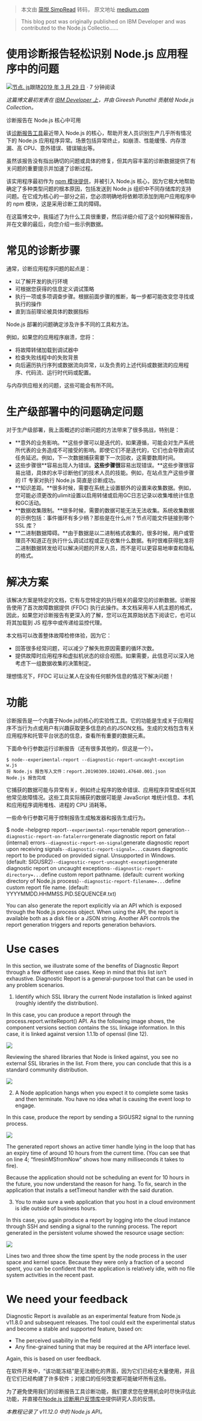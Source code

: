 > 本文由 [简悦 SimpRead](http://ksria.com/simpread/) 转码， 原文地址 [medium.com](https://medium.com/the-node-js-collection/easily-identify-problems-in-node-js-applications-with-diagnostic-report-dc82370d8029)

> This blog post was originally published on IBM Developer and was contributed to the Node.js Collectio......

使用诊断报告轻松识别 Node.js 应用程序中的问题
===========================

[![](https://miro.medium.com/fit/c/96/96/1*K4iEdS-TbKfM1ub3aiN0ig.png)](https://nodejs.medium.com/?source=post_page-----dc82370d8029--------------------------------)[节点. js](https://nodejs.medium.com/?source=post_page-----dc82370d8029--------------------------------)跟随[](/m/signin?actionUrl=%2F_%2Fapi%2Fsubscriptions%2Fnewsletters%2F4de5c49bbc35&operation=register&redirect=https%3A%2F%2Fmedium.com%2Fthe-node-js-collection%2Feasily-identify-problems-in-node-js-applications-with-diagnostic-report-dc82370d8029&newsletterV3=96cd9a1fb56&newsletterV3Id=4de5c49bbc35&user=Node.js&userId=96cd9a1fb56&source=post_page-----dc82370d8029---------------------subscribe_user-----------)[2019 年 3 月 29 日](/the-node-js-collection/easily-identify-problems-in-node-js-applications-with-diagnostic-report-dc82370d8029?source=post_page-----dc82370d8029--------------------------------) · 7 分钟阅读[](/m/signin?actionUrl=https%3A%2F%2Fmedium.com%2F_%2Fbookmark%2Fp%2Fdc82370d8029&operation=register&redirect=https%3A%2F%2Fmedium.com%2Fthe-node-js-collection%2Feasily-identify-problems-in-node-js-applications-with-diagnostic-report-dc82370d8029&source=post_actions_header--------------------------bookmark_preview-----------)

_这篇博文最初发表在_ [_IBM Developer 上_](https://developer.ibm.com/articles/easily-identify-problems-in-your-nodejs-apps-with-diagnostic-report/)_，并由 Gireesh Punathil 贡献给 Node.js Collection。_

诊断报告在 Node.js 核心中可用

该[诊断报告工具](https://nodejs.org/dist/latest-v11.x/docs/api/report.html)最近带入 Node.js 的核心，帮助开发人员识别生产几乎所有情况下的 Node.js 应用程序异常。场景包括异常终止，如崩溃、性能缓慢、内存泄漏、高 CPU、意外错误、错误输出等。

虽然该报告没有指出确切的问题或具体的修复，但其内容丰富的诊断数据提供了有关问题的重要提示并加速了诊断过程。

该实用程序最初作为 [npm 模块提供](https://www.npmjs.com/package/node-report)，并被引入 Node.js 核心，因为它极大地帮助确定了多种类型问题的根本原因，包括发送到 Node.js 组织中不同存储库的支持问题。在它成为核心的一部分之前，您必须明确地将依赖项添加到用户应用程序中的 npm 模块，这是采用诊断工具的障碍。

在这篇博文中，我描述了为什么工具很重要，然后详细介绍了这个如何解释报告，并在文章的最后，向您介绍一些示例数据。

常见的诊断步骤
=======

通常，诊断应用程序问题的起点是：

*   以了解开发的执行环境
*   可根据您获得的信息定义调试策略
*   执行一项或多项调查步骤。根据前面步骤的推断，每一步都可能改变您寻找或执行的操作
*   直到当前理论被具体的数据指标

Node.js 部署的问题确定涉及许多不同的工具和方法。

例如，如果您的应用程序崩溃，您将：

*   将故障转储加载到调试器中
*   检查失败线程中的失败背景
*   向后遍历执行序列或数据流向异常，以及负责的上述代码或数据流的应用程序、代码流、运行时代码或配置。

与内存供应相关的问题，这些可能会有所不同。

生产级部署中的问题确定问题
=============

对于生产级部署，我上面概述的诊断问题的方法带来了很多挑战，特别是：

*   **意外的业务影响。**这些步骤可以是迭代的，如果遵循，可能会对生产系统所代表的业务造成不可接受的影响。即使它们不是迭代的，它们也会导致调试任务延迟。例如，下一次数据捕获需要下一次回收，这需要数周时间。
*   这些步骤很**容易出现人为错误。**这些步骤很**容易出现错误。**这些步骤很容易出错，具体的水平诊断他们的技术人员的技能。例如，在站点生产这些步骤的 IT 专家对执行 Node.js 简直是诊断成功。
*   **知识差距。**很多时候，需要在系统上设置额外的设置来收集数据。例如，您可能必须更改的ulimit设置以启用转储或启用GC日志记录以收集堆统计信息和GC活动。
*   **数据收集限制。**很多时候，需要的数据可能无法无法收集。系统收集数据的示例包括：事件循环有多少柄？那些是在什么州？节点可能文件链接到哪个 SSL 库？
*   **二进制数据障碍。**由于数据是以二进制格式收集的，很多时候，用户或管理员不知道正在执行什么调试过程或正在收集什么数据。有时很难获得批准将二进制数据转发给可以解决问题的开发人员，而不是可以更容易地审查和隐私的格式。

解决方案
====

该解决方案是特定的文档，它有与您特定的执行相关的最常见的诊断数据。诊断报告使用了首次故障数据提供 (FFDC) 执行此操作。本文档采用半人机主题的格式，因此，如果您对诊断报告有更深入的了解，您可以在其原始状态下阅读它，也可以将其加载到 JS 程序中或传递给监控代理。

本文档可以改善整体故障检修体验，因为它：

*   回答很多经常问题，可以减少了解失败原因需要的循环次数。
*   提供故障时应用程序和虚拟机状态的综合视图。如果需要，此信息可以深入地考虑下一组数据收集的决策制定。

理想情况下，FFDC 可以让某人在没有任何额外信息的情况下解决问题！

功能
==

诊断报告是一个内置于Node.js的核心的实验性工具。它的功能是生成关于应用程序不当行为点或用户有兴趣获取更多信息的点的JSON文档。生成的文档包含有关应用程序和托管平台状态的信息，查看所有重要的数据元素。

下面命令行参数运行诊断报告（还有很多其他的，但这是一个）。

```
$ node--experimental-report --diagnostic-report-uncaught-exception w.js
将 Node.js 报告写入文件：report.20190309.102401.47640.001.json 
Node.js 报告完成

```

它捕获的数据可能与异常有关，例如终止程序的致命错误、应用程序异常或任何其他常见故障情况。这些工具实际捕获的数据可能是 JavaScript 堆统计信息、本机和应用程序调用堆栈、进程的 CPU 消耗等。

一些命令行参数可用于控制报告生成触发器和报告生成行为。

$ node –helpgrep report`--experimental-report`enable report generation`--diagnostic-report-on-fatalerror`generate diagnostic report on fatal (internal) errors`--diagnostic-report-on-signal`generate diagnostic report upon receiving signals`--diagnostic-report-signal=...`causes diagnostic report to be produced on provided signal. Unsupported in Windows. (default: SIGUSR2)`--diagnostic-report-uncaught-exception`generate diagnostic report on uncaught exceptions`--diagnostic-report-directory=...`define custom report pathname. (default: current working directory of Node.js process)`--diagnostic-report-filename=...`define custom report file name. (default: YYYYMMDD.HHMMSS.PID.SEQUENCE#.txt)

You can also generate the report explicitly via an API which is exposed through the Node.js process object. When using the API, the report is available both as a disk file or a JSON string. Another API controls the report generation triggers and reports generation behaviors.

Use cases
=========

In this section, we illustrate some of the benefits of Diagnostic Report through a few different use cases. Keep in mind that this list isn’t exhaustive. Diagnostic Report is a general-purpose tool that can be used in any problem scenarios.

1.  Identify which SSL library the current Node installation is linked against (roughly identify the distribution).

In this case, you can produce a report through the process.report.writeReport() API. As the following image shows, the component versions section contains the `SSL` linkage information. In this case, it is linked against version 1.1.1b of openssl (line 12).

![](https://miro.medium.com/max/1100/0*M6Hs089ICIGTOeLZ.png)

Reviewing the shared libraries that Node is linked against, you see no external SSL libraries in the list. From there, you can conclude that this is a standard community distribution.

![](https://miro.medium.com/max/1300/0*q5oeDv4m8Uw9WIW8.png)

2. A Node application hangs when you expect it to complete some tasks and then terminate. You have no idea what is causing the event loop to engage.

In this case, produce the report by sending a SIGUSR2 signal to the running process.

![](https://miro.medium.com/max/1400/0*kyHnaDFGZYygSaW4.png)

The generated report shows an active timer handle lying in the loop that has an expiry time of around 10 hours from the current time. (You can see that on line 4; “firesinMSfromNow” shows how many milliseconds it takes to fire).

Because the application should not be scheduling an event for 10 hours in the future, you now understand the reason for hang. To fix, search in the application that installs a setTimeout handler with the said duration.

3. You to make sure a web application that you host in a cloud environment is idle outside of business hours.

In this case, you again produce a report by logging into the cloud instance through SSH and sending a signal to the running process. The report generated in the persistent volume showed the resource usage section:

![](https://miro.medium.com/max/1400/0*5qcs3Va2_Pxe-LUy.png)

Lines two and three show the time spent by the node process in the user space and kernel space. Because they were only a fraction of a second spent, you can be confident that the application is relatively idle, with no file system activities in the recent past.

We need your feedback
=====================

Diagnostic Report is available as an experimental feature from Node.js v11.8.0 and subsequent releases. The tool could exit the experimental status and become a stable and supported feature, based on:

*   The perceived usability in the field
*   Any fine-grained tuning that may be required at the API interface level.

Again, this is based on user feedback.

在软件开发中，“该功能冻结”是无法细化的界面，因为它们已经在大量使用，并且在它们已经构建了许多软件；对接口的任何改变都可能破坏所有这些。

为了避免使用我们的诊断报告工具诊断功能，我们要求您在使用机会时尽快评估此功能，并直接在[Node.js 诊断用户反馈库中](https://github.com/nodejs/diagnostics/issues/280)提供研究人员的反馈。

_本教程记录了 v11.12.0 中的 Node.js API。_